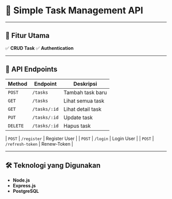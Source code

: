 # 🚀 Simple Task Management API

---

## 📌 Fitur Utama

✅ **CRUD Task**
✅ **Authentication**

---

## 🚀 API Endpoints

| **Method** | **Endpoint** | **Deskripsi**     |
| ---------- | ------------ | ----------------- |
| `POST`     | `/tasks`     | Tambah task baru  |
| `GET`      | `/tasks`     | Lihat semua task  |
| `GET`      | `/tasks/:id` | Lihat detail task |
| `PUT`      | `/tasks/:id` | Update task       |
| `DELETE`   | `/tasks/:id` | Hapus task        |

| `POST` | `/register` | Register User |
| `POST` | `/login` | Login User |
| `POST` | `/refresh-token` | Renew-Token |

---

## 🛠️ Teknologi yang Digunakan

- **Node.js**
- **Express.js**
- **PostgreSQL**

